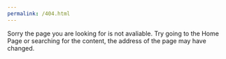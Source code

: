 ```yaml
---
permalink: /404.html
---
```

Sorry the page you are looking for is not avaliable. Try going to the Home Page or searching for the content, the address of the page may have changed.